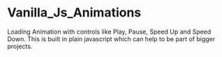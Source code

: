 # Vanilla_Js_Animations

Loading Animation with controls like Play, Pause, Speed Up and Speed Down. This is built in plain javascript which can help to be part of bigger projects.
